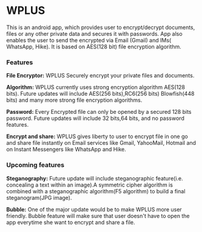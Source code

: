 # WPLUS
This is an android app, which provides user to encrypt/decrypt documents, files or any other private data and secures it with passwords. App also enables the user to send the encrypted via Email (Gmail) and IMs( WhatsApp, Hike). It is based on AES(128 bit) file encryption algorithm.

### Features

**File Encryptor:** WPLUS Securely encrypt your private files and documents.

**Algorithm:** WPLUS currently uses strong encryption algorithm AES(128 bits). Future updates will include AES(256 bits),RC6(256 bits) Blowfish(448 bits) and many more strong file encryption algorithms.

**Password:** Every Encrypted file can only be opened by a secured 128 bits password. Future updates will include 32 bits,64 bits, and no password features.

**Encrypt and share:** WPLUS gives liberty to user to encrypt file in one go and share file instantly on Email services like Gmail, YahooMail, Hotmail and on Instant Messengers like WhatsApp and Hike.

### Upcoming features

**Steganography:** Future update will include steganographic feature(i.e. concealing a text within an image).A symmetric cipher algorithm is combined with a steganographic algorithm(F5 algorithm) to build a final steganogram(JPG image).

**Bubble:** One of the major update would be to make WPLUS more user friendly. Bubble feature will make sure that user doesn't have to open the app everytime she want to encrypt and share a file.



